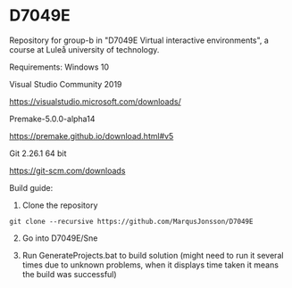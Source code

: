 # D7049E
Repository for group-b in "D7049E Virtual interactive environments", a course at Luleå university of technology.

Requirements:
Windows 10

Visual Studio Community 2019

https://visualstudio.microsoft.com/downloads/

Premake-5.0.0-alpha14

https://premake.github.io/download.html#v5

Git 2.26.1 64 bit

https://git-scm.com/downloads

Build guide:

1. Clone the repository

```git clone --recursive https://github.com/MarqusJonsson/D7049E```

2. Go into D7049E/Sne

3. Run GenerateProjects.bat to build solution (might need to run it several times due to unknown problems, when it displays time taken it means the build was successful)
